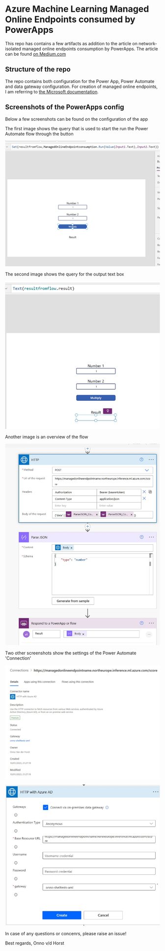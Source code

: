 # Azure Machine Learning Managed Online Endpoints consumed by PowerApps
This repo has contains a few artifacts as addition to the article on network-isolated managed online endpoints consumption by PowerApps. The article can be found [on Medium.com](https://medium.com/@onnovanderhorst/consuming-network-isolated-azure-machine-learning-managed-online-endpoints-from-power-apps-d058de4f3aab)

## Structure of the repo
The repo contains both configuration for  the Power App, Power Automate and data gateway configuration. For creation of managed online endpoints, I am referring to [the Microsoft documentation](https://learn.microsoft.com/en-us/azure/machine-learning/how-to-secure-online-endpoint?tabs=cli%2Cmodel).

## Screenshots of the PowerApps config
Below a few screenshots can be found on the configuration of the app

The first image shows the query that is used to start the run the Power Automate flow through the button

![](/img/ButtonQuery.jpg?raw=true)


The second image shows the query for the output text box

![](/img/OutputQuery.jpg?raw=true)


Another image is an overview of the flow

![](/img/Flow.jpg?raw=true)


Two other screenshots show the settings of the Power Automate 'Connection'

![](/img/Connection1.jpg?raw=true)

![](/img/Connection2.jpg?raw=true)




In case of any questions or concenrs, please raise an issue!

Best regards,
Onno v/d Horst

